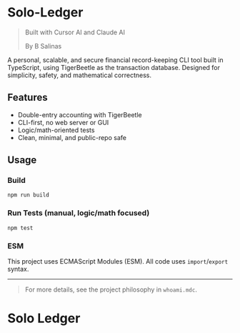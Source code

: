 # Solo-Ledger
> Built with Cursor AI and Claude AI
>
> By B Salinas

A personal, scalable, and secure financial record-keeping CLI tool built in TypeScript, using TigerBeetle as the transaction database. Designed for simplicity, safety, and mathematical correctness.

## Features
- Double-entry accounting with TigerBeetle
- CLI-first, no web server or GUI
- Logic/math-oriented tests
- Clean, minimal, and public-repo safe

## Usage

### Build

```
npm run build
```

### Run Tests (manual, logic/math focused)

```
npm test
```

### ESM
This project uses ECMAScript Modules (ESM). All code uses `import`/`export` syntax.

---

> For more details, see the project philosophy in `whoami.mdc`.

# Solo Ledger



